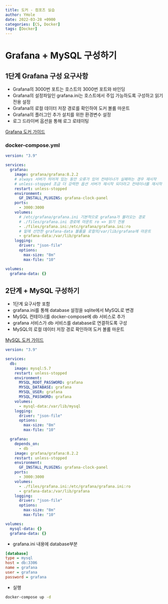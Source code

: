 ```yaml
---
title: 도커 - 컴포즈 실습
author: YHole
date: 2022-03-28 +0900
categories: [CS, Docker]
tags: [Docker]
---
```


# Grafana + MySQL 구성하기

## 1단계 Grafana 구성 요구사항

- Grafana의 3000번 포트는 호스트의 3000번 포트와 바인딩
- Grafana의 설정파일인 grafana.ini는 호스트에서 주입 가능하도록 구성하고 읽기전용 설정
- Grafana의 로컬 데이터 저장 경로를 확인하여 도커 볼륨 마운트
- Grafana의 플러그인 추가 설치를 위한 환경변수 설정
- 로그 드라이버 옵션을 통해 로그 로테이팅

[Grafana 도커 가이드](https://grafana.com/docs/grafana/latest/installation/docker/)

### docker-compose.yml

```yaml
version: "3.9"

services:
  grafana:
    image: grafana/grafana:8.2.2
    # always 서버가 띄어져 있는 동안 오류가 있어 컨테이너가 실패하는 경우 재시작
    # unless-stopped 조금 더 강력한 옵션 서버가 재시작 되더라고 컨테이너를 재시작
    restart: unless-stopped
    environment:
      GF_INSTALL_PLUGINS: grafana-clock-panel
    ports:
      - 3000:3000
    volumes:
      # /etc/grafana/grafana.ini 기본적으로 grafana가 불러오는 경로
      # ./files/grafana.ini 경로에 마운트 ro => 읽기 전용
      - ./files/grafana.ini:/etc/grafana/grafana.ini:ro
      # 밑에 선언한 grafana-data 볼륨을 로컬의/var/lib/grafana에 마운트
      - grafana-data:/var/lib/grafana
    logging:
      driver: "json-file"
      options:
        max-size: "8m"
        max-file: "10"

volumes:
  grafana-data: {}
```

## 2단계 + MySQL 구성하기

- 1단계 요구사항 포함
- grafana.ini를 통해 database 설정을 sqlite에서 MySQL로 변경
- MySQL 컨테이너를 docker-compose에 db 서비스로 추가
- grafana 서비스가 db 서비스를 database로 연결하도록 구성
- MySQL의 로컬 데이터 저장 경로 확인하여 도커 볼륨 마운트

[MySQL 도커 가이드](https://hub.docker.com/_/mysql/)

```yaml
version: "3.9"

services:
  db:
    image: mysql:5.7
    restart: unless-stopped
    environment:
      MYSQL_ROOT_PASSWORD: grafana
      MYSQL_DATABASE: grafana
      MYSQL_USER: grafana
      MYSQL_PASSWORD: grafana
    volumes:
      - mysql-data:/var/lib/mysql
    logging:
      driver: "json-file"
      options:
        max-size: "8m"
        max-file: "10"

  grafana:
    depends_on:
      - db
    image: grafana/grafana:8.2.2
    restart: unless-stopped
    environment:
      GF_INSTALL_PLUGINS: grafana-clock-panel
    ports:
      - 3000:3000
    volumes:
      - ./files/grafana.ini:/etc/grafana/grafana.ini:ro
      - grafana-data:/var/lib/grafana
    logging:
      driver: "json-file"
      options:
        max-size: "8m"
        max-file: "10"

volumes:
  mysql-data: {}
  grafana-data: {}
```

- grafana.ini 내용에 database부분

```ini
[database]
type = mysql
host = db:3306
name = grafana
user = grafana
password = grafana
```

- 실행

```bash
docker-compose up -d
```
